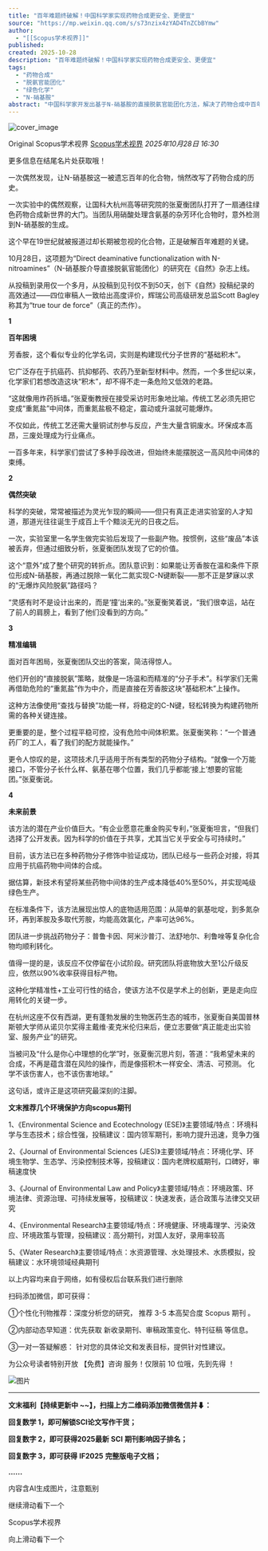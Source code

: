 ```yaml
---
title: "百年难题终破解！中国科学家实现药物合成更安全、更便宜"
source: "https://mp.weixin.qq.com/s/s73nzix4zYAD4TnZCbBYmw"
author:
  - "[[Scopus学术视界]]"
published:
created: 2025-10-28
description: "百年难题终破解！中国科学家实现药物合成更安全、更便宜"
tags:
  - "药物合成"
  - "脱氨官能团化"
  - "绿色化学"
  - "N-硝基胺"
abstract: "中国科学家开发出基于N-硝基胺的直接脱氨官能团化方法，解决了药物合成中百年来的安全与环保难题。"
---
```

![cover_image](https://mmbiz.qpic.cn/mmbiz_jpg/4AnLvlX0GLS6icgvtLhjsY3wNFxfgMBRlTvQLYsAf6DX9ceU8QOiakCm5ytWGSibfzdKugHbDrGqg3jpaGibWFxoPg/0?wx_fmt=jpeg)

Original Scopus学术视界 [Scopus学术视界](https://mp.weixin.qq.com/s/) *2025年10月28日 16:30*

更多信息在结尾名片处获取哦！

一次偶然发现，让N-硝基胺这一被遗忘百年的化合物，悄然改写了药物合成的历史。

  

一次实验中的偶然观察，让国科大杭州高等研究院的张夏衡团队打开了一扇通往绿色药物合成新世界的大门。当团队用硝酸处理含氨基的杂芳环化合物时，意外检测到N-硝基胺的生成。

  

这个早在19世纪就被报道过却长期被忽视的化合物，正是破解百年难题的关键。

  

10月28日，这项题为“Direct deaminative functionalization with N-nitroamines”（N-硝基胺介导直接脱氨官能团化）的研究在《自然》杂志上线。

  

从投稿到录用仅一个多月，从投稿到见刊仅不到50天，创下《自然》投稿纪录的高效通过——四位审稿人一致给出高度评价，辉瑞公司高级研发总监Scott Bagley称其为“true tour de force”（真正的杰作）。

  

**1**

**百年困境**

芳香胺，这个看似专业的化学名词，实则是构建现代分子世界的“基础积木”。

  

它广泛存在于抗癌药、抗抑郁药、农药乃至新型材料中。然而，一个多世纪以来，化学家们若想改造这块“积木”，却不得不走一条危险又低效的老路。

  

“这就像用炸药拆墙。”张夏衡教授在接受采访时形象地比喻。传统工艺必须先把它变成“重氮盐”中间体，而重氮盐极不稳定，震动或升温就可能爆炸。

  

不仅如此，传统工艺还需大量铜试剂参与反应，产生大量含铜废水。环保成本高昂，三废处理成为行业痛点。

  

一百多年来，科学家们尝试了多种手段改进，但始终未能摆脱这一高风险中间体的束缚。

  

**2**

**偶然突破**

科学的突破，常常被描述为灵光乍现的瞬间——但只有真正走进实验室的人才知道，那道光往往诞生于成百上千个黯淡无光的日夜之后。

  

一次，实验室里一名学生做完实验后发现了一些副产物。按惯例，这些“废品”本该被丢弃，但通过细致分析，张夏衡团队发现了它的价值。

  

这个“意外”成了整个研究的转折点。团队意识到：如果能让芳香胺在温和条件下原位形成N-硝基胺，再通过脱除一氧化二氮实现C-N键断裂——那不正是梦寐以求的“无爆炸风险脱氨”路径吗？

  

“灵感有时不是设计出来的，而是‘撞’出来的。”张夏衡笑着说，“我们很幸运，站在了前人的肩膀上，看到了他们没看到的方向。”

  

**3**

**精准编辑**

面对百年困局，张夏衡团队交出的答案，简洁得惊人。

  

他们开创的“直接脱氨”策略，就像是一场温和而精准的“分子手术”。科学家们无需再借助危险的“重氮盐”作为中介，而是直接在芳香胺这块“基础积木”上操作。

  

这种方法像使用“查找与替换”功能一样，将稳定的C-N键，轻松转换为构建药物所需的各种关键连接。

  

更重要的是，整个过程平稳可控，没有危险中间体积累。张夏衡笑称：“一个普通药厂的工人，看了我们的配方就能操作。”

  

更令人惊叹的是，这项技术几乎适用于所有类型的药物分子结构。“就像一个万能接口，不管分子长什么样、氨基在哪个位置，我们几乎都能‘接上’想要的官能团。”张夏衡说。

  

**4**

**未来前景**

该方法的潜在产业价值巨大。“有企业愿意花重金购买专利，”张夏衡坦言，“但我们选择了公开发表。因为科学的价值在于共享，尤其当它关乎安全与可持续时。”

  

目前，该方法已在多种药物分子修饰中验证成功，团队已经与一些药企对接，将其应用于抗癌药物中间体的合成。

  

据估算，新技术有望将某些药物中间体的生产成本降低40%至50%，并实现吨级绿色生产。

  

在标准条件下，该方法展现出惊人的底物适用范围：从简单的氨基吡啶，到多氮杂环，再到苯胺及多取代芳胺，均能高效氯化，产率可达96%。

  

团队进一步挑战药物分子：普鲁卡因、阿米沙普汀、法舒地尔、利鲁唑等复杂化合物均顺利转化。

  

值得一提的是，该反应不仅停留在小试阶段。研究团队将底物放大至1公斤级反应，依然以90%收率获得目标产物。

  

这种化学精准性+工业可行性的结合，使该方法不仅是学术上的创新，更是走向应用转化的关键一步。

  

在杭州这座不仅有西湖，更有蓬勃发展的生物医药生态的城市，张夏衡自美国普林斯顿大学师从诺贝尔奖得主戴维·麦克米伦归来后，便立志要做“真正能走出实验室、服务产业”的研究。

  

当被问及“什么是你心中理想的化学”时，张夏衡沉思片刻，答道：“我希望未来的合成，不再是蕴含潜在风险的操作，而是像搭积木一样安全、清洁、可预测。 化学不该伤害人，也不该伤害地球。”

  

这句话，或许正是这项研究最深刻的注脚。

  

  

**文末推荐几个环境保护方向scopus期刊**

1、《Environmental Science and Ecotechnology (ESE)》主要领域/特点：环境科学与生态技术；综合性强，投稿建议：国内领军期刊，影响力提升迅速，竞争力强

2、《Journal of Environmental Sciences (JES)》主要领域/特点：环境化学、环境生物学、生态学、污染控制技术等，投稿建议：国内老牌权威期刊，口碑好，审稿速度快

3、《Journal of Environmental Law and Policy》主要领域/特点：环境政策、环境法律、资源治理、可持续发展等，投稿建议：快速发表，适合政策与法律交叉研究

4、《Environmental Research》主要领域/特点：环境健康、环境毒理学、污染效应、环境政策与管理，投稿建议：高分期刊，对国人友好，录用率较高

5、《Water Research》主要领域/特点：水资源管理、水处理技术、水质模拟，投稿建议：水环境领域经典期刊

  

以上内容均来自于网络，如有侵权后台联系我们进行删除

  

  

扫码添加微信，即可获得：

①个性化刊物推荐：深度分析您的研究， 推荐 3-5 本高契合度 Scopus 期刊 。

②内部动态早知道：优先获取 新收录期刊、审稿政策变化、特刊征稿 等信息。

③一对一答疑解惑： 针对您的具体论文和发表目标，提供针对性建议。

为公众号读者特别开放 【免费】咨询 服务！仅限前 10 位哦，先到先得 ！

![图片](https://mp.weixin.qq.com/s/www.w3.org/2000/svg'%20xmlns:xlink='http://www.w3.org/1999/xlink'%3E%3Ctitle%3E%3C/title%3E%3Cg%20stroke='none'%20stroke-width='1'%20fill='none'%20fill-rule='evenodd'%20fill-opacity='0'%3E%3Cg%20transform='translate(-249.000000,%20-126.000000)'%20fill='%23FFFFFF'%3E%3Crect%20x='249'%20y='126'%20width='1'%20height='1'%3E%3C/rect%3E%3C/g%3E%3C/g%3E%3C/svg%3E)

  

---

**文末福利【持续更新中 ~~】，扫描上方二维码添加微信微信并⬇：**

**回复数学 1，即可解锁SCI论文写作干货；**

**回复数字 2，即可获得2025最新** **SCI** **期刊影响因子排名；**

**回复数字 3，即可获得** **IF2025** **完整版电子文档；**

**……**

内容含AI生成图片，注意甄别

继续滑动看下一个

Scopus学术视界

向上滑动看下一个